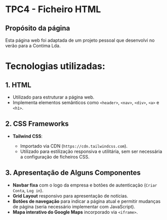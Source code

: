 # TPC4 - Ficheiro HTML

## Propósito da página
Esta página web foi adaptada de um projeto pessoal que desenvolvi no verão para a Contima Lda.

# Tecnologias utilizadas:
## 1. **HTML**

- Utilizado para estruturar a página web.
- Implementa elementos semânticos como `<header>`, `<nav>`, `<div>`, `<a>` e `<h1>`.

## 2. **CSS Frameworks**

- **Tailwind CSS**:

  - Importado via CDN (`https://cdn.tailwindcss.com`).
  - Utilizado para estilização responsiva e utilitária, sem ser necessária a configuração de ficheiros CSS.


## 3. **Apresentação de Alguns Componentes**

- **Navbar fixa** com o logo da empresa e botões de autenticação (`Criar Conta`, `Log in`).
- **Grid Layout** responsivo para apresentação de notícias.
- **Botões de navegação** para indicar a página atual e permitir mudanças de página (seria necessário implementar com JavaScript).
- **Mapa interativo do Google Maps** incorporado via `<iframe>`.


